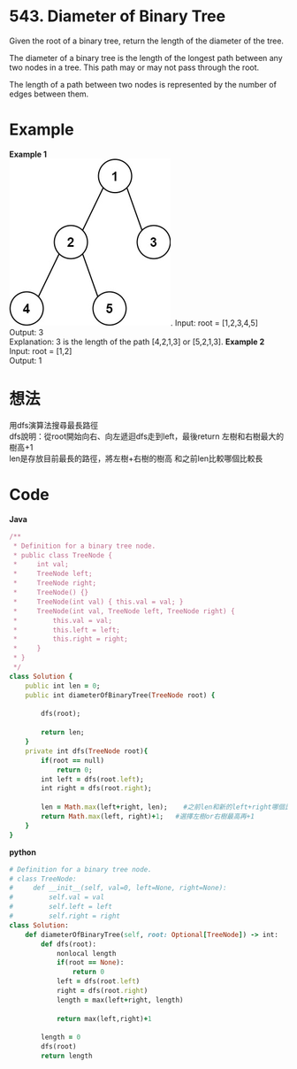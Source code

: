 # 543. Diameter of Binary Tree

Given the root of a binary tree, return the length of the diameter of the tree.

The diameter of a binary tree is the length of the longest path between any two nodes in a tree. This path may or may not pass through the root.

The length of a path between two nodes is represented by the number of edges between them.

 
# Example
**Example 1**  
![image](https://github.com/Adalyne/Leetcode/blob/26ec79716861b2d3cde0363dcbcfb58139dbad97/Binary%20Tree%20DFS/Image/diamtree.jpg).
Input: root = [1,2,3,4,5]  
Output: 3  
Explanation: 3 is the length of the path [4,2,1,3] or [5,2,1,3].
**Example 2**  
Input: root = [1,2]  
Output: 1  

# 想法
用dfs演算法搜尋最長路徑  
dfs說明：從root開始向右、向左遞迴dfs走到left，最後return 左樹和右樹最大的樹高+1  
len是存放目前最長的路徑，將左樹+右樹的樹高 和之前len比較哪個比較長

# Code
**Java**
```ruby
/**
 * Definition for a binary tree node.
 * public class TreeNode {
 *     int val;
 *     TreeNode left;
 *     TreeNode right;
 *     TreeNode() {}
 *     TreeNode(int val) { this.val = val; }
 *     TreeNode(int val, TreeNode left, TreeNode right) {
 *         this.val = val;
 *         this.left = left;
 *         this.right = right;
 *     }
 * }
 */
class Solution {
    public int len = 0;
    public int diameterOfBinaryTree(TreeNode root) {

        dfs(root);

        return len;        
    }
    private int dfs(TreeNode root){
        if(root == null)
            return 0;
        int left = dfs(root.left);      
        int right = dfs(root.right);

        len = Math.max(left+right, len);    #之前len和新的left+right哪個比較長
        return Math.max(left, right)+1;   #選擇左樹or右樹最高再+1
    }
}
```
**python**
```ruby
# Definition for a binary tree node.
# class TreeNode:
#     def __init__(self, val=0, left=None, right=None):
#         self.val = val
#         self.left = left
#         self.right = right
class Solution:
    def diameterOfBinaryTree(self, root: Optional[TreeNode]) -> int:
        def dfs(root):
            nonlocal length
            if(root == None):
                return 0
            left = dfs(root.left)
            right = dfs(root.right)
            length = max(left+right, length)

            return max(left,right)+1

        length = 0
        dfs(root)
        return length
```

